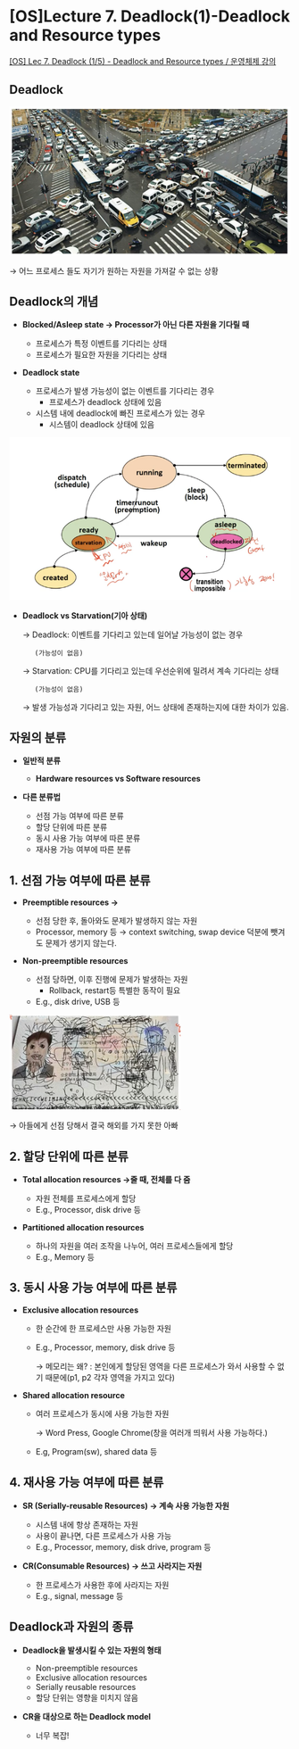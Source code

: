 # [OS]Lecture 7. Deadlock(1)-Deadlock and Resource types

[[OS] Lec 7. Deadlock (1/5) - Deadlock and Resource types / 운영체제 강의](https://www.youtube.com/watch?v=xvoEsy2zJnc&list=PLBrGAFAIyf5rby7QylRc6JxU5lzQ9c4tN&index=19)

## Deadlock

![Untitled](%5BOS%5DLecture%207%20Deadlock(1)-Deadlock%20and%20Resource%20ty%20cd5204a552db4a4fa4c4a0d042bf412f/Untitled.png)

→ 어느 프로세스 들도 자기가 원하는 자원을 가져갈 수 없는 상황

## Deadlock의 개념

- **Blocked/Asleep state → Processor가 아닌 다른 자원을 기다릴 때**
    - 프로세스가 특정 이벤트를 기다리는 상태
    - 프로세스가 필요한 자원을 기다리는 상태

- **Deadlock state**
    - 프로세스가 발생 가능성이 없는 이벤트를 기다리는 경우
        - 프로세스가 deadlock 상태에 있음
    - 시스템 내에 deadlock에 빠진 프로세스가 있는 경우
        - 시스템이 deadlock 상태에 있음

![Untitled](%5BOS%5DLecture%207%20Deadlock(1)-Deadlock%20and%20Resource%20ty%20cd5204a552db4a4fa4c4a0d042bf412f/Untitled%201.png)

- **Deadlock vs Starvation(기아 상태)**

    → Deadlock: 이벤트를 기다리고 있는데 일어날 가능성이 없는 경우

         (가능성이 없음)

    → Starvation: CPU를 기다리고 있는데 우선순위에 밀려서 계속 기다리는 상태

         (가능성이 없음) 

    → 발생 가능성과 기다리고 있는 자원, 어느 상태에 존재하는지에 대한 차이가 있음.

## 자원의 분류

- **일반적 분류**
    - **Hardware resources vs Software resources**

- **다른 분류법**
    - 선점 가능 여부에 따른 분류
    - 할당 단위에 따른 분류
    - 동시 사용 가능 여부에 따른 분류
    - 재사용 가능 여부에 따른 분류

## 1. 선점 가능 여부에 따른 분류

- **Preemptible resources →**
    - 선점 당한 후, 돌아와도 문제가 발생하지 않는 자원
    - Processor, memory 등 → context switching, swap device 덕분에 뺏겨도 문제가 생기지 않는다.

- **Non-preemptible resources**
    - 선점 당하면, 이후 진행에 문제가 발생하는 자원
        - Rollback, restart등 특별한 동작이 필요
    - E.g., disk drive, USB 등

   

![Untitled](%5BOS%5DLecture%207%20Deadlock(1)-Deadlock%20and%20Resource%20ty%20cd5204a552db4a4fa4c4a0d042bf412f/Untitled%202.png)

→ 아들에게 선점 당해서 결국 해외를 가지 못한 아빠

## 2. 할당 단위에 따른 분류

- **Total allocation resources →줄 때, 전체를 다 줌**
    - 자원 전체를 프로세스에게 할당
    - E.g., Processor, disk drive 등

- **Partitioned allocation resources**
    - 하나의 자원을 여러 조작을 나누어, 여러 프로세스들에게 할당
    - E.g., Memory 등

## 3. 동시 사용 가능 여부에 따른 분류

- **Exclusive allocation resources**
    - 한 순간에 한 프로세스만 사용 가능한 자원
    - E.g., Processor, memory, disk drive 등

        → 메모리는 왜? : 본인에게 할당된 영역을 다른 프로세스가 와서 사용할 수 없기 때문에(p1, p2 각자 영역을 가지고 있다)

- **Shared allocation resource**
    - 여러 프로세스가 동시에 사용 가능한 자원

        → Word Press, Google Chrome(창을 여러개 띄워서 사용 가능하다.)

    - E.g, Program(sw), shared data 등

## 4. 재사용 가능 여부에 따른 분류

- **SR (Serially-reusable Resources) → 계속 사용 가능한 자원**
    - 시스템 내에 항상 존재하는 자원
    - 사용이 끝나면, 다른 프로세스가 사용 가능
    - E.g., Processor, memory, disk drive, program 등

- **CR(Consumable Resources) → 쓰고 사라지는 자원**
    - 한 프로세스가 사용한 후에 사라지는 자원
    - E.g., signal, message 등

## Deadlock과 자원의 종류

- **Deadlock을 발생시킬 수 있는 자원의 형태**
    - Non-preemptible resources
    - Exclusive allocation resources
    - Serially reusable resources
    - 할당 단위는 영향을 미치지 않음

- **CR을 대상으로 하는 Deadlock model**
    - 너무 복잡!